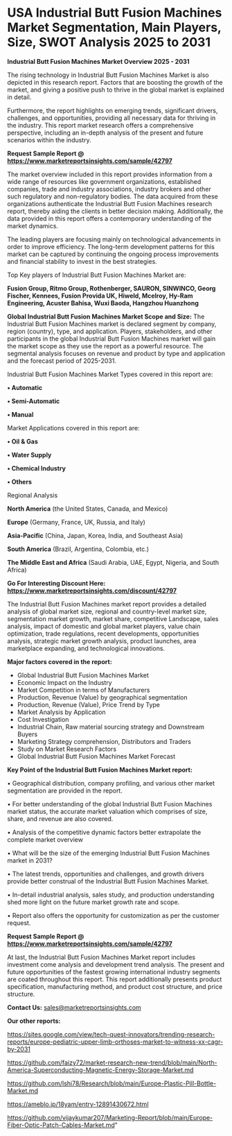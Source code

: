 # USA Industrial Butt Fusion Machines Market Segmentation, Main Players, Size, SWOT Analysis 2025 to 2031

<Strong> Industrial Butt Fusion Machines Market Overview 2025 - 2031</strong>

The rising technology in Industrial Butt Fusion Machines Market is also depicted in this research report. Factors that are boosting the growth of the market, and giving a positive push to thrive in the global market is explained in detail.

Furthermore, the report highlights on emerging trends, significant drivers, challenges, and opportunities, providing all necessary data for thriving in the industry. This report market research offers a comprehensive perspective, including an in-depth analysis of the present and future scenarios within the industry.

<strong>Request Sample Report @ <a href=https://www.marketreportsinsights.com/sample/42797>https://www.marketreportsinsights.com/sample/42797</a></strong>

The market overview included in this report provides information from a wide range of resources like government organizations, established companies, trade and industry associations, industry brokers and other such regulatory and non-regulatory bodies. The data acquired from these organizations authenticate the Industrial Butt Fusion Machines research report, thereby aiding the clients in better decision making. Additionally, the data provided in this report offers a contemporary understanding of the market dynamics.

The leading players are focusing mainly on technological advancements in order to improve efficiency. The long-term development patterns for this market can be captured by continuing the ongoing process improvements and financial stability to invest in the best strategies.

Top Key players of Industrial Butt Fusion Machines Market are:

<strong>Fusion Group, Ritmo Group, Rothenberger, SAURON, SINWINCO, Georg Fischer, Kennees, Fusion Provida UK, Hiweld, Mcelroy, Hy-Ram Engineering, Acuster Bahisa, Wuxi Baoda, Hangzhou Huanzhong</strong>

<strong><b>Global Industrial Butt Fusion Machines Market Scope and Size:</b></strong>
The Industrial Butt Fusion Machines market is declared segment by company, region (country), type, and application. Players, stakeholders, and other participants in the global Industrial Butt Fusion Machines market will gain the market scope as they use the report as a powerful resource. The segmental analysis focuses on revenue and product by type and application and the forecast period of 2025-2031.

Industrial Butt Fusion Machines Market Types covered in this report are:

<strong>•  Automatic

•  Semi-Automatic

•  Manual</strong>

Market Applications covered in this report are:

<strong>•  Oil & Gas

•  Water Supply

•  Chemical Industry

•  Others</strong> 

Regional Analysis

<strong>North America</strong> (the United States, Canada, and Mexico)

<strong>Europe</strong> (Germany, France, UK, Russia, and Italy)

<strong>Asia-Pacific</strong> (China, Japan, Korea, India, and Southeast Asia)

<strong>South America</strong> (Brazil, Argentina, Colombia, etc.)

<strong>The Middle East and Africa</strong> (Saudi Arabia, UAE, Egypt, Nigeria, and South Africa)

<strong>Go For Interesting Discount Here: <a href=https://www.marketreportsinsights.com/discount/42797>https://www.marketreportsinsights.com/discount/42797</a></strong>

The Industrial Butt Fusion Machines market report provides a detailed analysis of global market size, regional and country-level market size, segmentation market growth, market share, competitive Landscape, sales analysis, impact of domestic and global market players, value chain optimization, trade regulations, recent developments, opportunities analysis, strategic market growth analysis, product launches, area marketplace expanding, and technological innovations.

<strong><b>Major factors covered in the report:</b></strong>
<ul>
  <li>Global Industrial Butt Fusion Machines Market </li>
  <li>Economic Impact on the Industry</li>
  <li>Market Competition in terms of Manufacturers</li>
  <li>Production, Revenue (Value) by geographical segmentation</li>
  <li>Production, Revenue (Value), Price Trend by Type</li>
  <li>Market Analysis by Application</li>
  <li>Cost Investigation</li>
  <li>Industrial Chain, Raw material sourcing strategy and Downstream Buyers</li>
  <li>Marketing Strategy comprehension, Distributors and Traders</li>
  <li>Study on Market Research Factors</li>
  <li>Global Industrial Butt Fusion Machines Market Forecast</li>
</ul>

<strong><b>Key Point of the Industrial Butt Fusion Machines Market report:</b></strong>

• Geographical distribution, company profiling, and various other market segmentation are provided in the report.

• For better understanding of the global Industrial Butt Fusion Machines market status, the accurate market valuation which comprises of size, share, and revenue are also covered.

• Analysis of the competitive dynamic factors better extrapolate the complete market overview

• What will be the size of the emerging Industrial Butt Fusion Machines market in 2031?

• The latest trends, opportunities and challenges, and growth drivers provide better construal of the Industrial Butt Fusion Machines Market.

• In-detail industrial analysis, sales study, and production understanding shed more light on the future market growth rate and scope.

• Report also offers the opportunity for customization as per the customer request.

<strong>Request Sample Report @ <a href=https://www.marketreportsinsights.com/sample/42797>https://www.marketreportsinsights.com/sample/42797</a></strong>

At last, the Industrial Butt Fusion Machines Market report includes investment come analysis and development trend analysis. The present and future opportunities of the fastest growing international industry segments are coated throughout this report. This report additionally presents product specification, manufacturing method, and product cost structure, and price structure.

<strong>Contact Us:</strong>
sales@marketreportsinsights.com

<strong>Our other reports:</strong>

<a href=https://sites.google.com/view/tech-quest-innovators/trending-research-reports/europe-pediatric-upper-limb-orthoses-market-to-witness-xx-cagr-by-2031>https://sites.google.com/view/tech-quest-innovators/trending-research-reports/europe-pediatric-upper-limb-orthoses-market-to-witness-xx-cagr-by-2031</a>

<a href=https://github.com/faizy72/market-research-new-trend/blob/main/North-America-Superconducting-Magnetic-Energy-Storage-Market.md>https://github.com/faizy72/market-research-new-trend/blob/main/North-America-Superconducting-Magnetic-Energy-Storage-Market.md</a>

<a href=https://github.com/Ishi78/Research/blob/main/Europe-Plastic-Pill-Bottle-Market.md>https://github.com/Ishi78/Research/blob/main/Europe-Plastic-Pill-Bottle-Market.md</a>

<a href=https://ameblo.jp/18yam/entry-12891430672.html>https://ameblo.jp/18yam/entry-12891430672.html</a>

<a href=https://github.com/vijaykumar207/Marketing-Report/blob/main/Europe-Fiber-Optic-Patch-Cables-Market.md>https://github.com/vijaykumar207/Marketing-Report/blob/main/Europe-Fiber-Optic-Patch-Cables-Market.md</a>"
